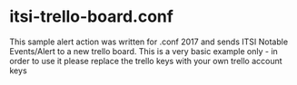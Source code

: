 # itsi-trello-board.conf

This sample alert action was written for .conf 2017 and sends ITSI Notable Events/Alert to a new trello board.
This is a very basic example only - in order to use it please replace the trello keys with your own trello account keys
